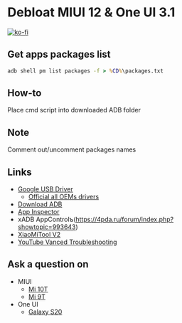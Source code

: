 # Debloat MIUI 12 & One UI 3.1

[![ko-fi](https://www.ko-fi.com/img/githubbutton_sm.svg)](https://ko-fi.com/Q5Q51QUJC)

## Get apps packages list

```cmd
adb shell pm list packages -f > %CD%\packages.txt
```

## How-to
Place cmd script into downloaded ADB folder

## Note

Comment out/uncomment packages names

## Links

* [Google USB Driver](https://developer.android.com/studio/run/win-usb)
  * [Official all OEMs drivers](https://developer.android.com/studio/run/oem-usb#Drivers)
* [Download ADB](https://developer.android.com/studio/releases/platform-tools)
* [App Inspector](https://play.google.com/store/apps/details?id=bg.projectoria.appinspector)
* хADB AppControlъ(https://4pda.ru/forum/index.php?showtopic=993643)
* [XiaoMiTool V2](https://github.com/francescotescari/XMT/releases)
* [YouTube Vanced Troubleshooting](https://telegra.ph/Troubleshooting-for-vanced-03-19)

## Ask a question on

* MIUI
  * [Mi 10T](https://4pda.ru/forum/index.php?s=&showtopic=1005145&view=findpost&p=100967182)
  * [Mi 9T](https://4pda.ru/forum/index.php?s=&showtopic=955101&view=findpost&p=93561572)
* One UI
  * [Galaxy S20](https://4pda.ru/forum/index.php?s=&showtopic=953111&view=findpost&p=97533733)
